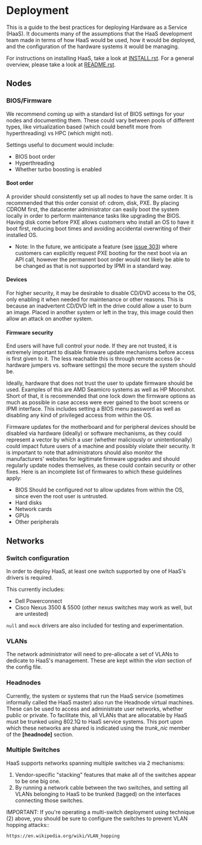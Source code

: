 # Deployment

This is a guide to the best practices for deploying Hardware as a Service
(HaaS). It documents many of the assumptions that the HaaS development team
made in terms of how HaaS would be used, how it would be deployed, and the
configuration of the hardware systems it would be managing.

For instructions on installing HaaS, take a look at [INSTALL.rst](INSTALL.rst).
For a general overview, please take a look at [README.rst](README.rst).

## Nodes
### BIOS/Firmware

We recommend coming up with a standard list of BIOS settings for your nodes and
documenting them. These could vary between pools of different types, like
virtualization based (which could benefit more from hyperthreading) vs HPC
(which might not).

Settings useful to document would include:

* BIOS boot order
* Hyperthreading
* Whether turbo boosting is enabled

#### Boot order

A provider should consistently set up all nodes to have the same order. It is
recommended that this order consist of: cdrom, disk, PXE. By placing
CDROM first, the datacenter administrator can easily boot the system locally in
order to perform maintenance tasks like upgrading the BIOS.  Having disk come
before PXE allows customers who install an OS to have it boot first, reducing
boot times and avoiding accidental overwriting of their installed OS.

* Note: In the future, we anticipate a feature (see [issue
303](https://github.com/CCI-MOC/haas/issues/303)) where customers can
explicitly request PXE booting for the next boot via an API call, however the
permanent boot order would not likely be able to be changed as that is not
supported by IPMI in a standard way.

#### Devices

For higher security, it may be desirable to disable CD/DVD access to the OS,
only enabling it when needed for maintenance or other reasons. This is because
an inadvertent CD/DVD left in the drive could allow a user to burn an image.
Placed in another system or left in the tray, this image could then allow an
attack on another system. 

#### Firmware security

End users will have full control your node. If they are not trusted, it is
extremely important to disable firmware update mechanisms before access is
first given to it. The less reachable this is through remote access (ie -
hardware jumpers vs. software settings) the more secure the system should be.

Ideally, hardware that does not trust the user to update firmware should be
used. Examples of this are AMD Seamicro systems as well as HP Moonshot. Short
of that, it is recommended that one lock down the firmware options as much as
possible in case access were ever gained to the boot screens or IPMI interface.
This includes setting a BIOS menu password as well as disabling any kind of
privileged access from within the OS.

Firmware updates for the motherboard and for peripheral devices should be
disabled via hardware (ideally) or software mechanisms, as they could represent
a vector by which a user (whether maliciously or unintentionally) could impact
future users of a machine and possibly violate their security. It is important
to note that administrators should also monitor the manufacturers' websites for
legitimate firmware upgrades and should regularly update nodes themselves, as
these could contain security or other fixes. Here is an incomplete list of
firmwares to which these guidelines apply:

* BIOS Should be configured *not* to allow updates from within the OS, since
even the root user is untrusted.
* Hard disks
* Network cards
* GPUs
* Other peripherals

## Networks

### Switch configuration
In order to deploy HaaS, at least one switch supported by one of HaaS's 
drivers is required.

This currently includes:

* Dell Powerconnect
* Cisco Nexus 3500 & 5500 (other nexus switches may work as well, but 
  are untested)

``null`` and ``mock`` drivers are also included for testing and
experimentation.

### VLANs

The network administrator will need to pre-allocate a set of VLANs to 
dedicate to HaaS's management. These are kept within the *vlan* section 
of the config file.

### Headnodes

Currently, the system or systems that run the HaaS service (sometimes
informally called the HaaS master) also run the Headnode virtual machines.
These can be used to access and administrate user networks, whether public or
private. To facilitate this, all VLANs that are allocatable by HaaS must be
trunked using 802.1Q to HaaS service systems. This port upon which these
networks are shared is indicated using the *trunk_nic* member of the
**[headnode]** section.

### Multiple Switches
HaaS supports networks spanning multiple switches via 2 mechanisms:

1. Vendor-specific "stacking" features that make all of the switches appear to
   be one big one.
2. By running a network cable between the two switches, and setting all 
   VLANs belonging to HaaS to be trunked (tagged) on the interfaces 
   connecting those switches.

IMPORTANT: If you're operating a multi-switch deployment using technique (2)
above, you should be  sure to configure the switches to prevent VLAN hopping
attacks::

    https://en.wikipedia.org/wiki/VLAN_hopping
